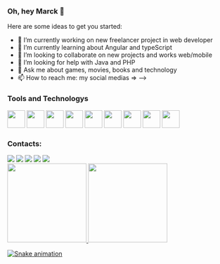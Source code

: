 ### Oh, hey Marck 👋



Here are some ideas to get you started:

- 🔭 I’m currently working on new freelancer project in web developer
- 🌱 I’m currently learning about Angular and typeScript
- 👯 I’m looking to collaborate on new projects and works web/mobile 
- 🤔 I’m looking for help with Java and PHP
- 💬 Ask me about games, movies, books and technology 
- 📫 How to reach me: my social medias => 
-->

### Tools and Technologys


<img src="https://cdn.jsdelivr.net/gh/devicons/devicon/icons/git/git-original.svg" width="40" height="40"/> </n>
<img src="https://cdn.jsdelivr.net/gh/devicons/devicon/icons/angularjs/angularjs-original.svg" width="40" height="40"/>
<img src="https://cdn.jsdelivr.net/gh/devicons/devicon/icons/bootstrap/bootstrap-original.svg" width="40" height="40"/>
<img src="https://cdn.jsdelivr.net/gh/devicons/devicon/icons/html5/html5-original.svg" width="40" height="40"/>
<img src="https://cdn.jsdelivr.net/gh/devicons/devicon/icons/java/java-original-wordmark.svg" width="40" height="40"/>
<img src="https://cdn.jsdelivr.net/gh/devicons/devicon/icons/javascript/javascript-original.svg" width="40" height="40"/>
<img src="https://cdn.jsdelivr.net/gh/devicons/devicon/icons/nodejs/nodejs-original-wordmark.svg" width="40" height="40"/>
<img src="https://cdn.jsdelivr.net/gh/devicons/devicon/icons/typescript/typescript-original.svg" width="40" height="40"/>
<img src="https://cdn.jsdelivr.net/gh/devicons/devicon/icons/vscode/vscode-original.svg" width="40" height="40"/>
          
          
          
            
                    
          
### Contacts:

<div>
<a href="https://www.youtube.com/channel/UCk0XFnxmXpAAvjiQ7MtwepQ" target="_blank"><img src="https://img.shields.io/badge/YouTube-FF0000?style=for-the-badge&logo=youtube&logoColor=white" target="_blank"></a>
<a href="https://instagram.com/markinhotft" target="_blank"><img src="https://img.shields.io/badge/-Instagram-%23E4405F?style=for-the-badge&logo=instagram&logoColor=white" target="_blank"></a>
<a href="https://www.twitch.tv/marckinhofree" target="_blank"><img src="https://img.shields.io/badge/Twitch-9146FF?style=for-the-badge&logo=twitch&logoColor=white" target="_blank"></a>
<a href = "mailto:marcosantcarvalho99@gmail.com"><img src="https://img.shields.io/badge/Gmail-D14836?style=for-the-badge&logo=gmail&logoColor=white" target="_blank"></a>
<a href="https://www.linkedin.com/in/marcoscarvalho45/" target="_blank"><img src="https://img.shields.io/badge/-LinkedIn-%230077B5?style=for-the-badge&logo=linkedin&logoColor=white" target="_blank"></a>   
</div>       
          
          
          
          
<div>
<a href="https://github.com/Marck45">
<img height="180em" src="https://github-readme-stats.vercel.app/api/top-langs/?username=marck45&layout=compact&langs_count=7&theme=dracula"/>
<img height="180em" src="https://github-readme-stats.vercel.app/api?username=marck45&show_icons=true&theme=dracula&include_all_commits=true&count_private=true"/>
</div>
          
          
          
          


![Snake animation](https://github.com/Marck45/Marck45/blob/output/github-contribution-grid-snake.svg)

          
